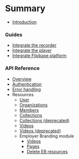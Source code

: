 # Summary

* [Introduction](README.md)

### Guides
* [Integrate the recorder](recorder/docs.md)
* [Integrate the player](player/docs.md)
* [Integrate Flipbase platform](guides/platform.md)

### API Reference
* [Overview](api/README.md)
* [Authentication](api/authentication.md)
* [Error handling](api/errors.md)
* Resources
    * [User](api/user.md)
    * [Organizations](api/organizations.md)
    * [Members](api/members.md)
    * [Collections](api/collections.md)
    * [Collections (deprecated)](api/collections_deprecated.md)
    * [Videos](api/videos.md)
    * [Videos (deprecated)](api/videos_deprecated.md)
    * Employer Branding module
        * [Videos](api/eb/videos.md)
        * [Pages](api/eb/pages.md)
        * [Delete EB resources](api/eb/delete.md)
